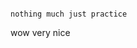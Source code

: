 
                                                                                               nothing much just practice

wow     very nice
